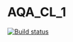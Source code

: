 # AQA_CL_1 
[![Build status](https://ci.appveyor.com/api/projects/status/atjfwei2sp6kao3f/branch/master?svg=true)](https://ci.appveyor.com/project/SergeiVlasov1/aqa-cl-1/branch/master)
